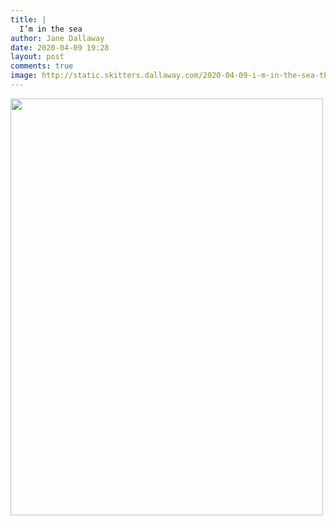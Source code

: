 ```yaml
---
title: |
  I’m in the sea
author: Jane Dallaway
date: 2020-04-09 19:28
layout: post
comments: true
image: http://static.skitters.dallaway.com/2020-04-09-i-m-in-the-sea-thumb-1-IMG-0444.JPG
---
```


<div>
        <a href="http://static.skitters.dallaway.com/2020-04-09-i-m-in-the-sea-fullsize-1-IMG-0444.JPG">
          <img src="http://static.skitters.dallaway.com/2020-04-09-i-m-in-the-sea-thumb-1-IMG-0444.JPG" width="500" height="667"/>
        </a>
      </div>


  
      